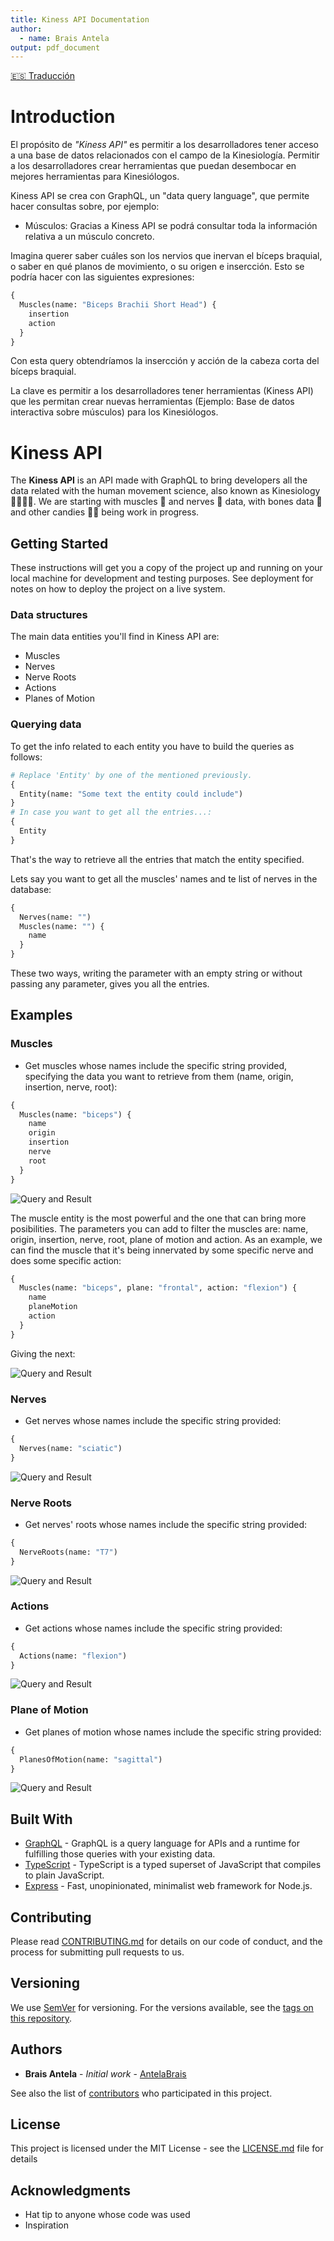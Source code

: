 ```yaml
---
title: Kiness API Documentation
author:
  - name: Brais Antela
output: pdf_document
---
```


[🇪🇸 Traducción](https://github.com/AntelaBrais/KinessAPI/blob/master/README.es.md)

# Introduction

El propósito de _"Kiness API"_ es permitir a los desarrolladores tener acceso a una base de datos relacionados con el campo de la Kinesiología. Permitir a los desarrolladores crear herramientas que puedan desembocar en mejores herramientas para Kinesiólogos.

Kiness API se crea con GraphQL, un "data query language", que permite hacer consultas sobre, por ejemplo:

- Músculos: Gracias a Kiness API se podrá consultar toda la información relativa a un músculo concreto.

Imagina querer saber cuáles son los nervios que inervan el bíceps braquial, o saber en qué planos de movimiento, o su origen e insercción. Esto se podría hacer con las siguientes expresiones:

```graphql
{
  Muscles(name: "Biceps Brachii Short Head") {
    insertion
    action
  }
}
```

Con esta query obtendríamos la insercción y acción de la cabeza corta del bíceps braquial.

La clave es permitir a los desarrolladores tener herramientas (Kiness API) que les permitan crear nuevas herramientas (Ejemplo: Base de datos interactiva sobre músculos) para los Kinesiólogos.

# Kiness API

The **Kiness API** is an API made with GraphQL to bring developers all the data related with the human movement science, also known as Kinesiology 🤾‍♂️⛹️‍♀️. We are starting with muscles 💪 and nerves 🧠 data, with bones data 🦴 and other candies 🏋️‍♀️ being work in progress.

## Getting Started

These instructions will get you a copy of the project up and running on your local machine for development and testing purposes. See deployment for notes on how to deploy the project on a live system.

### Data structures

The main data entities you'll find in Kiness API are:

- Muscles
- Nerves
- Nerve Roots
- Actions
- Planes of Motion

### Querying data

To get the info related to each entity you have to build the queries as follows:

```graphql
# Replace 'Entity' by one of the mentioned previously.
{
  Entity(name: "Some text the entity could include")
}
# In case you want to get all the entries...:
{
  Entity
}
```

That's the way to retrieve all the entries that match the entity specified.

Lets say you want to get all the muscles' names and te list of nerves in the database:

```graphql
{
  Nerves(name: "")
  Muscles(name: "") {
    name
  }
}
```

These two ways, writing the parameter with an empty string or without passing any parameter, gives you all the entries.

## Examples

### Muscles

- Get muscles whose names include the specific string provided, specifying the data you want to retrieve from them (name, origin, insertion, nerve, root):

```graphql
{
  Muscles(name: "biceps") {
    name
    origin
    insertion
    nerve
    root
  }
}
```

![Query and Result](docAssets/queryMuscle.png)

The muscle entity is the most powerful and the one that can bring more posibilities. The parameters you can add to filter the muscles are: name, origin, insertion, nerve, root, plane of motion and action. As an example, we can find the muscle that it's being innervated by some specific nerve and does some specific action:

```graphql
{
  Muscles(name: "biceps", plane: "frontal", action: "flexion") {
    name
    planeMotion
    action
  }
}
```

Giving the next:

![Query and Result](docAssets/queryMultipleParameter.png)

### Nerves

- Get nerves whose names include the specific string provided:

```graphql
{
  Nerves(name: "sciatic")
}
```

![Query and Result](docAssets/queryNerve.png)

### Nerve Roots

- Get nerves' roots whose names include the specific string provided:

```graphql
{
  NerveRoots(name: "T7")
}
```

![Query and Result](docAssets/queryNerveRoot.png)

### Actions

- Get actions whose names include the specific string provided:

```graphql
{
  Actions(name: "flexion")
}
```

![Query and Result](docAssets/queryAction.png)

### Plane of Motion

- Get planes of motion whose names include the specific string provided:

```graphql
{
  PlanesOfMotion(name: "sagittal")
}
```

![Query and Result](docAssets/queryPlaneMotion.png)

## Built With

- [GraphQL](https://graphql.org/) - GraphQL is a query language for APIs and a runtime for fulfilling those queries with your existing data.
- [TypeScript](http://www.typescriptlang.org/) - TypeScript is a typed superset of JavaScript that compiles to plain JavaScript.
- [Express](https://expressjs.com/) - Fast, unopinionated, minimalist web framework for Node.js.

## Contributing

Please read [CONTRIBUTING.md](#) for details on our code of conduct, and the process for submitting pull requests to us.

## Versioning

We use [SemVer](http://semver.org/) for versioning. For the versions available, see the [tags on this repository](https://github.com/AntelaBrais/KinessAPI/tags).

## Authors

- **Brais Antela** - _Initial work_ - [AntelaBrais](https://github.com/AntelaBrais)

See also the list of [contributors](https://github.com/AntelaBrais/KinessAPI/graphs/contributors) who participated in this project.

## License

This project is licensed under the MIT License - see the [LICENSE.md](LICENSE.md) file for details

## Acknowledgments

- Hat tip to anyone whose code was used
- Inspiration

